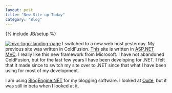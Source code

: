```yaml
---
layout: post
title: "New Site up Today"
category: "Blog"
---
```

{% include JB/setup %}

[![mvc-logo-landing-page](http://www.fekke.com/blog/images/NewSiteupToday_AE8A/mvclogolandingpage_thumb.png "mvc-logo-landing-page")](http://www.fekke.com/blog/images/NewSiteupToday_AE8A/mvclogolandingpage.png) I switched to a new web host yesterday. My previous site was written in ColdFusion. [This](http://www.fekke.com) site is written in [ASP.NET MVC](http://asp.net/mvc). I really like this new framework from Microsoft. I have not abandoned ColdFusion, but for the last few years I have been developing for .NET. I felt that it made since to switch my site over to .NET since that what I have been using for most of my development.

I am using [BlogEngine.NET](http://www.dotnetblogengine.net/) for my blogging software. I looked at [Oxite](http://www.codeplex.com/oxite), but it was still in beta when I looked at it.